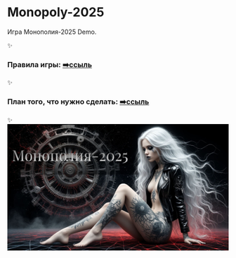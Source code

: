 # Monopoly-2025
 Игра Монополия-2025 Demo.
 
 :sparkles:
### Правила игры:    [:arrow_right:ссыль](https://github.com/slava-rusi11/Monopolia/blob/main/Правила%20игры.%20Промышленная%20монополия.txt)
 
 :sparkles:
### План того, что нужно сделать:    [:arrow_right:ссыль](https://github.com/slava-rusi11/Monopolia/blob/main/План-лист.txt)
 
 :sparkles:
 <img src="CB/Monopoly/bin/res/wallpaper.jpg"/>
